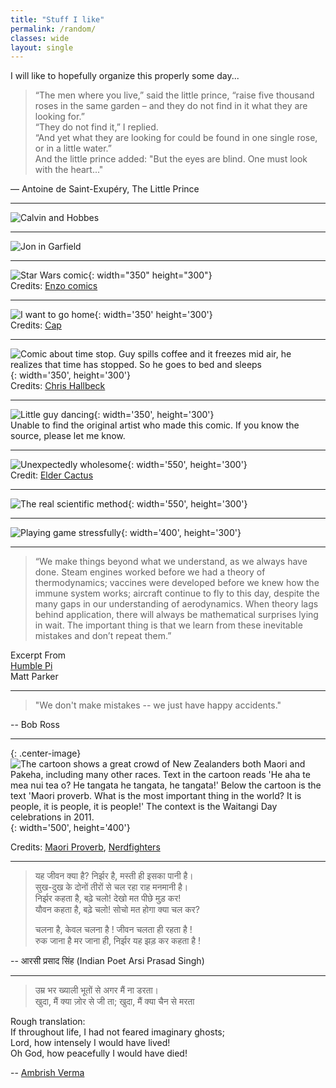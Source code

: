 ```yaml
---
title: "Stuff I like"
permalink: /random/
classes: wide
layout: single
---
```


I will like to hopefully organize this properly some day...

> “The men where you live,” said the little prince, “raise five thousand roses in the same garden – and they do not find in it what they are looking for.”  
> “They do not find it,” I replied.  
> “And yet what they are looking for could be found in one single rose, or in a little water.”  
> And the little prince added: "But the eyes are blind. One must look with the heart..."

— Antoine de Saint-Exupéry, The Little Prince

---

![Calvin and Hobbes](/images/calvin1.jpg)

---

![Jon in Garfield](/images/jon_garfield.jpg "Garfield comic")  

---

![Star Wars comic](/images/starwars.jpg){: width="350" height="300"}  
Credits: [Enzo comics](https://enzocomics.tumblr.com/)

---

![I want to go home](/images/gohome.png){: width='350' height='300'}  
Credits: [Cap](https://twitter.com/_caplog/)

---

![Comic about time stop. Guy spills coffee and it freezes mid air, he realizes that time has stopped. So he goes to bed and sleeps](/images/timestop.jpg){: width='350', height='300'}  
Credits: [Chris Hallbeck](https://www.instagram.com/chrishallbeck/)

---

![Little guy dancing](/images/guy_dance.jpg){: width='350', height='300'}  
Unable to find the original artist who made this comic. If you know the source, please let me know.

---

![Unexpectedly wholesome](/images/bully.png){: width='550', height='300'}  
Credit: [Elder Cactus](https://www.eldercactus.com/)

---

![The real scientific method](/images/data.jpg){: width='550', height='300'}  

---

![Playing game stressfully](/images/game.jpg){: width='400', height='300'}

---

> “We make things beyond what we understand, as we always have done. Steam engines worked before we had a theory of thermodynamics; vaccines were developed before we knew how the immune system works; aircraft continue to fly to this day, despite the many gaps in our understanding of aerodynamics. When theory lags behind application, there will always be mathematical surprises lying in wait. The important thing is that we learn from these inevitable mistakes and don’t repeat them.”

Excerpt From  
[Humble Pi](https://www.goodreads.com/en/book/show/39074550)  
Matt Parker

---

> "We don't make mistakes -- we just have happy accidents."

-- Bob Ross

---

{: .center-image}
![The cartoon shows a great crowd of New Zealanders both Maori and Pakeha, including many other races. Text in the cartoon reads 'He aha te mea nui tea o? He tangata he tangata, he tangata!' Below the cartoon is the text 'Maori proverb. What is the most important thing in the world? It is people, it is people, it is people!' The context is the Waitangi Day celebrations in 2011.](/images/proverb.jpeg){: width='500', height='400'}

Credits: [Maori Proverb](https://natlib.govt.nz/records/22703273), [Nerdfighters](https://www.youtube.com/watch?v=HVfqbnz96kk)

---
> यह जीवन क्या है? निर्झर है, मस्ती ही इसका पानी है।  
> सुख-दुख के दोनों तीरों से चल रहा राह मनमानी है।  
> निर्झर कहता है, बढ़े चलो! देखो मत पीछे मुड़ कर!  
> यौवन कहता है, बढ़े चलो! सोचो मत होगा क्या चल कर?  
>
> चलना है, केवल चलना है ! जीवन चलता ही रहता है !  
> रुक जाना है मर जाना ही, निर्झर यह झड़ कर कहता है !

-- आरसी प्रसाद सिंह (Indian Poet Arsi Prasad Singh)

---

> उम्र भर ख्याली भूतों से अगर मैं ना डरता।  
> खुदा, मैं क्या ज़ोर से जी ता; खुदा, मैं क्या चैन से मरता  

Rough translation:  
If throughout life, I had not feared imaginary ghosts;  
Lord, how intensely I would have lived!  
Oh God, how peacefully I would have died!   

-- [Ambrish Verma](https://www.imdb.com/title/tt30263074/)
